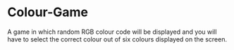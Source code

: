 # Colour-Game
A game in which random RGB colour code will be displayed and you will have to select the correct colour out of six colours displayed on the screen.
